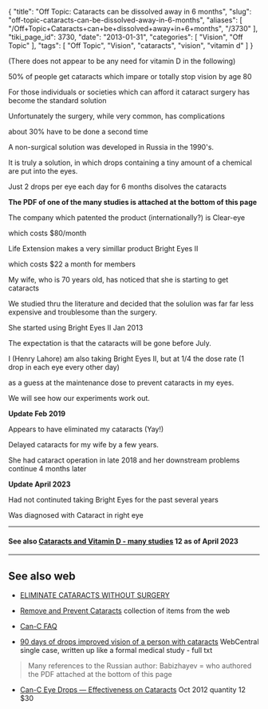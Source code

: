 {
    "title": "Off Topic: Cataracts can be dissolved away in 6 months",
    "slug": "off-topic-cataracts-can-be-dissolved-away-in-6-months",
    "aliases": [
        "/Off+Topic+Cataracts+can+be+dissolved+away+in+6+months",
        "/3730"
    ],
    "tiki_page_id": 3730,
    "date": "2013-01-31",
    "categories": [
        "Vision",
        "Off Topic"
    ],
    "tags": [
        "Off Topic",
        "Vision",
        "cataracts",
        "vision",
        "vitamin d"
    ]
}


(There does not appear to be any need for vitamin D in the following)

50% of people get cataracts which impare or totally stop vision by age 80

For those individuals or societies which can afford it cataract surgery has become the standard solution

Unfortunately the surgery, while very common, has complications

about 30% have to be done a second time

A non-surgical solution was developed in Russia in the 1990's.

It is truly a solution, in which drops containing a tiny amount of a chemical are put into the eyes.

Just 2 drops per eye each day for 6 months disolves the cataracts

 **The PDF of one of the many studies is attached at the bottom of this page** 

The company which patented the product (internationally?) is Clear-eye

which costs $80/month

Life Extension makes a very simillar product Bright Eyes II

which costs $22 a month for members

My wife, who is 70 years old, has noticed that she is starting to get cataracts

We studied thru the literature and decided that the solulion was far far less expensive and troublesome than the surgery.

She started using Bright Eyes II Jan 2013

The expectation is that the cataracts will be gone before July.

I (Henry Lahore) am also taking Bright Eyes II, but at 1/4 the dose rate (1 drop in each eye every other day)

as a guess at the maintenance dose to prevent cataracts in my eyes.

We will see how our experiments work out.

 **Update Feb 2019** 

Appears to have eliminated my cataracts (Yay!)

Delayed cataracts for my wife by a few years. 

She had cataract operation in late 2018 and her downstream problems continue 4 months later

 **Update April 2023** 

Had not continuted taking Bright Eyes for the past several years

Was diagnosed with Cataract in right eye

---

#### See also [Cataracts and Vitamin D - many studies](/tags/cataracts-and-vitamin-d-many-studies.html) 12 as of April 2023

---

## See also web

* [ELIMINATE CATARACTS WITHOUT SURGERY](http://www.preventcataract.org/)

* [Remove and Prevent Cataracts](http://www.earthclinic.com/CURES/cataracts.html) collection of items from the web

* [Can-C FAQ](http://www.can-c.biz/can-c-faq.html)

* [90 days of drops improved vision of a person with cataracts](http://www.webmedcentral.com/article_view/3214) WebCentral single case, written up like a formal medical study - full txt

> Many references to the Russian author:  Babizhayev = who authored the PDF attached at the bottom of this page

* [Can-C Eye Drops — Effectiveness on Cataracts](http://www.naturaleyecare.com/blog/can-c-eye-drops-effectiveness-on-cataracts/) Oct 2012  quantity 12 $30